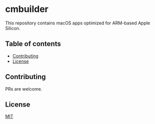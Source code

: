 # cmbuilder

This repository contains macOS apps optimized for ARM-based Apple Silicon.

## Table of contents
  - [Contributing <a name="contributing"></a>](#contributing-)
  - [License <a name="license"></a>](#license-)

## Contributing <a name="contributing"></a>
PRs are welcome.

## License <a name="license"></a>
[MIT](https://raw.githubusercontent.com/santilococo/cmbuilder/master/LICENSE.md)

